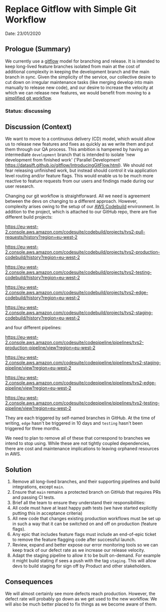 # Replace Gitflow with Simple Git Workflow

Date: 23/01/2020

## Prologue (Summary)

We currently use a [gitflow](https://datasift.github.io/gitflow/IntroducingGitFlow.html) model for branching and
release. It is intended to keep long-lived feature branches isolated from main at the cost of additional complexity in
keeping the development branch and the main branch in sync. Given the simplicity of the service, our collective desire
to cut down on irregular maintenance tasks (like merging develop into main manually to release new code), and our
desire to increase the velocity at which we can release new features, we would benefit from moving to a [simplified git
workflow](https://www.atlassian.com/git/articles/simple-git-workflow-is-simple).

### Status: **discussing**

## Discussion (Context)

We want to move to a continuous delivery (CD) model, which would allow us to release new features and fixes as quickly
as we write them and put them through our QA process. This ambition is hampered by having an intermediate `development`
branch that is intended to isolate 'new development from finished work' ('Parallel Development'
https://datasift.github.io/gitflow/IntroducingGitFlow.html). We should not fear releasing unfinished work, but instead
should control it via application level routing and/or feature flags. This would enable us to be much more reactive to
feature requests from our users and findings made during our user research.

Changing our git workflow is straightforward. All we need is agreement between the devs on changing to a different
approach. However, complexity arises owing to the setup of our [AWS
Codebuild](https://eu-west-2.console.aws.amazon.com/codesuite/codebuild/projects?region=eu-west-2) environment. In
addition to the project, which is attached to our GitHub repo, there are five different build projects:

https://eu-west-2.console.aws.amazon.com/codesuite/codebuild/projects/tvs2-pull-requests/history?region=eu-west-2

https://eu-west-2.console.aws.amazon.com/codesuite/codebuild/projects/tvs2-production-codebuild/history?region=eu-west-2

https://eu-west-2.console.aws.amazon.com/codesuite/codebuild/projects/tvs2-testing-codebuild/history?region=eu-west-2

https://eu-west-2.console.aws.amazon.com/codesuite/codebuild/projects/tvs2-edge-codebuild/history?region=eu-west-2

https://eu-west-2.console.aws.amazon.com/codesuite/codebuild/projects/tvs2-staging-codebuild/history?region=eu-west-2

and four different pipelines:

https://eu-west-2.console.aws.amazon.com/codesuite/codepipeline/pipelines/tvs2-production-pipeline/view?region=eu-west-2

https://eu-west-2.console.aws.amazon.com/codesuite/codepipeline/pipelines/tvs2-staging-pipeline/view?region=eu-west-2

https://eu-west-2.console.aws.amazon.com/codesuite/codepipeline/pipelines/tvs2-edge-pipeline/view?region=eu-west-2

https://eu-west-2.console.aws.amazon.com/codesuite/codepipeline/pipelines/tvs2-testing-pipeline/view?region=eu-west-2

They are each triggered by self-named branches in GitHub. At the time of writing, `edge` hasn't be triggered in 10 days
and `testing` hasn't been triggered for three months.

We need to plan to remove all of these that correspond to branches we intend to stop using. While these are not tightly
coupled dependencies, there are cost and maintenance implications to leaving orphaned resources in AWS.

## Solution

1) Remove all long-lived branches, and their supporting pipelines and build integrations, except `main`.
1) Ensure that `main` remains a protected branch on GitHub that requires PRs and passing CI tests.
1) Brief all the team to ensure they understand their responsibilities:
  1) All code must have at least happy path tests (we have started explicitly putting this in acceptance criteria)
  1) All new code that changes existing production workflows must be set up in such a way that it can be switched on and
  off on production (feature flags).
  1) Any epic that includes feature flags must include an end-of-epic ticket to remove the feature flagging code after
  successful launch.
1) Review, expand and better expose our error monitoring tools so we can keep track of our defect rate as we increase
our release velocity.
1) Adapt the staging pipeline to allow it to be built on-demand. For example it might build stating if sees a push with
the tag `staging`. This will allow devs to build staging for sign off by Product and other stakeholders.

## Consequences

We will almost certainly see more defects reach production. However, the defect rate will probably go down as we get
used to the new workflow. We will also be much better placed to fix things as we become aware of them.
